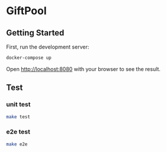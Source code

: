 # GiftPool

## Getting Started

First, run the development server:

```bash
docker-compose up
```

Open [http://localhost:8080](http://localhost:8080) with your browser to see the result.

## Test
### unit test
```bash
make test
```

### e2e test
```bash
make e2e
```
